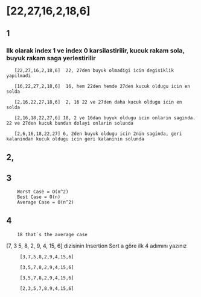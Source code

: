 # [22,27,16,2,18,6]

## 1

### Ilk olarak index 1 ve index 0 karsilastirilir, kucuk rakam sola, buyuk rakam saga yerlestirilir

       [22,27,16,2,18,6]  22, 27den buyuk olmadigi icin degisiklik yapilmadi

       [16,22,27,2,18,6]  16, hem 22den hemde 27den kucuk oldugu icin en solda

       [2,16,22,27,18,6]  2, 16 22 ve 27den daha kucuk oldugu icin en solda

       [2,16,18,22,27,6] 18, 2 ve 16dan buyuk oldugu icin onlarin saginda. 22 ve 27den kucuk bundan dolayi onlarin solunda

       [2,6,16,18,22,27] 6, 2den buyuk oldugu icin 2nin saginda, geri kalanindan kucuk oldugu icin geri kalaninin solunda

## 2,

## 3

        Worst Case = O(n^2)
        Best Case = O(n)
        Average Case = O(n^2)

## 4

        18 that`s the average case

[7, 3 5, 8, 2, 9, 4, 15, 6] dizisinin Insertion Sort a göre ilk 4 adımını yazınız

         [3,7,5,8,2,9,4,15,6]

         [3,5,7,8,2,9,4,15,6]

         [3,5,7,8,2,9,4,15,6]

         [2,3,5,7,8,9,4,15,6]
